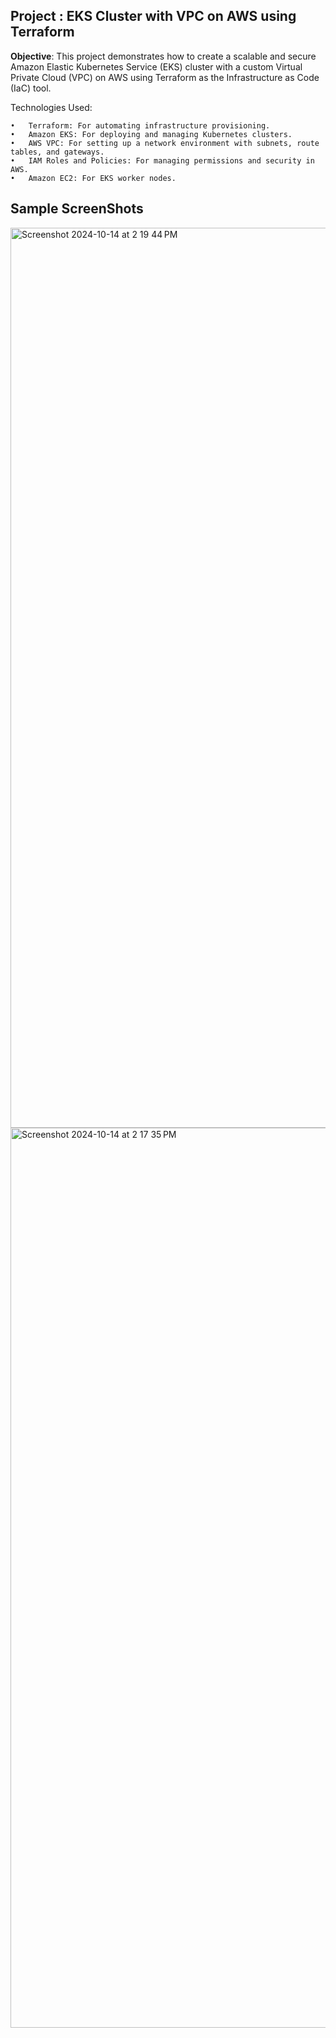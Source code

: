 ## Project : EKS Cluster with VPC on AWS using Terraform

**Objective**: This project demonstrates how to create a scalable and secure Amazon Elastic Kubernetes Service (EKS) cluster with a custom Virtual Private Cloud (VPC) on AWS using Terraform as the Infrastructure as Code (IaC) tool.

Technologies Used:

	•	Terraform: For automating infrastructure provisioning.
	•	Amazon EKS: For deploying and managing Kubernetes clusters.
	•	AWS VPC: For setting up a network environment with subnets, route tables, and gateways.
	•	IAM Roles and Policies: For managing permissions and security in AWS.
	•	Amazon EC2: For EKS worker nodes.

 ## Sample ScreenShots
<img width="1440" alt="Screenshot 2024-10-14 at 2 19 44 PM" src="https://github.com/user-attachments/assets/a3977fbd-5054-420f-981b-2c80b45c26f5">

<img width="1440" alt="Screenshot 2024-10-14 at 2 17 35 PM" src="https://github.com/user-attachments/assets/193c3b93-4077-41b9-b28f-fbab67bd6d3c">
